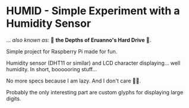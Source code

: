 # HUMID - Simple Experiment with a Humidity Sensor

... *also known as*: 💾 **the Depths of Eruanno's Hard Drive** 💾.

Simple project for Raspberry Pi made for fun.

Humidity sensor (DHT11 or similar) and LCD character displaying... well
humidity. In short, boooooring stuff...

No more specs because I am lazy. And I don't care 🤷‍♂️.

Probably the only interesting part are custom glyphs for displaying large
digits.
